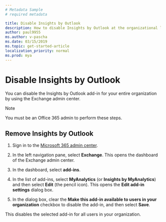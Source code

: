 ```yaml
---
# Metadata Sample
# required metadata

title: Disable Insights by Outlook
description: How to disable Insights by Outlook at the organizational level 
author: paul9955
ms.author: v-pascha
ms.date: 03/15/2019
ms.topic: get-started-article
localization_priority: normal 
ms.prod: mya
---
```


# Disable Insights by Outlook

You can disable the Insights by Outlook add-in for your entire organization by using the Exchange admin center.

> [!Note]
> You must be an Office 365 admin to perform these steps. 

## Remove Insights by Outlook

1. Sign in to the [Microsoft 365 admin center](https://admin.microsoft.com/adminportal).

2. In the left navigation pane, select **Exchange**. This opens the dashboard of the Exchange admin center.  

<!--
   ![Microsoft 365 admin center](../../images/mya/use/exchange-admin-center.png) -->
            
 
3. In the dashboard, select **add-ins**. 

<!--
   ![Add-ins page](../../images/mya/use/add-ins-page.png) -->
         
4. In the list of add-ins, select **MyAnalytics** (or **Insights by MyAnalytics**) and then select **Edit** (the pencil icon). This opens the **Edit add-in settings** dialog box.

<!--
   ![Select add-in](../../images/mya/use/select-add-in.png) -->
    
5. In the dialog box, clear the **Make this add-in available to users in your organization** checkbox to disable the add-in, and then select **Save**.

<!--
   ![Clear checkboxes and Save](../../images/mya/use/clear-checkbox.png) -->

This disables the selected add-in for all users in your organization.
